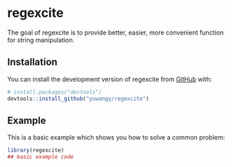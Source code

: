 
# regexcite

<!-- badges: start -->
<!-- badges: end -->

The goal of regexcite is to provide better, easier, more convenient function for string manipulation.

## Installation

You can install the development version of regexcite from [GitHub](https://github.com/) with:

``` r
# install.packages("devtools")
devtools::install_github("yuwangy/regexcite")
```

## Example

This is a basic example which shows you how to solve a common problem:

``` r
library(regexcite)
## basic example code
```

